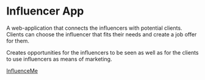 # Influencer App

A web-application that connects the influencers with potential clients.
Clients can choose the influencer that fits their needs and create a job offer for them.

Creates opportunities for the influencers to be seen as well as for the clients to use influencers as means of marketing.

[InfluenceMe](www.google.com)